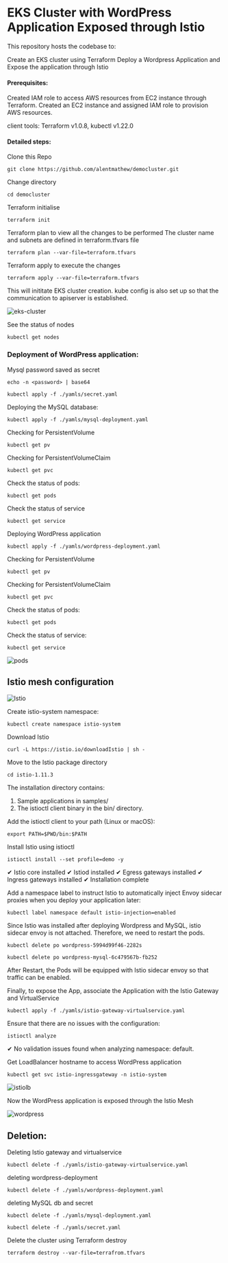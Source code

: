 # EKS Cluster with WordPress Application Exposed through Istio

This repository hosts the codebase to: 

Create an EKS cluster using Terraform
Deploy a Wordpress Application and Expose the application through Istio


#### Prerequisites: 

Created IAM role to access AWS resources from EC2 instance through  Terraform.
Created an EC2 instance and assigned IAM role to provision AWS resources.

client tools: Terraform v1.0.8, kubectl v1.22.0

#### Detailed steps:

Clone this Repo
```
git clone https://github.com/alentmathew/democluster.git 
```
Change directory
```
cd democluster
```

Terraform initialise
```
terraform init 
```

Terraform plan to view all the changes to be performed
The cluster name and subnets are defined in terraform.tfvars file
```
terraform plan --var-file=terraform.tfvars
```

Terraform apply to execute the changes
```
terraform apply --var-file=terraform.tfvars
```
This will inititate EKS cluster creation. kube config is also set up so that the communication to apiserver is established.

![eks-cluster](https://github.com/alentmathew/democluster/blob/main/images/ekscluster.PNG)



See the status of nodes
```
kubectl get nodes
```

### Deployment of WordPress application:

Mysql password saved as secret

```
echo -n <password> | base64
```
```
kubectl apply -f ./yamls/secret.yaml
```

Deploying the MySQL database:
```
kubectl apply -f ./yamls/mysql-deployment.yaml
```

Checking for PersistentVolume
```
kubectl get pv
```

Checking for PersistentVolumeClaim
```
kubectl get pvc
```

Check the status of pods:
```
kubectl get pods
```

Check the status of service
```
kubectl get service
```

Deploying WordPress application
```
kubectl apply -f ./yamls/wordpress-deployment.yaml
```

Checking for PersistentVolume
```
kubectl get pv
```

Checking for PersistentVolumeClaim
```
kubectl get pvc
```
Check the status of pods:
```
kubectl get pods
```

Check the status of service:
```
kubectl get service
```
![pods](https://github.com/alentmathew/democluster/blob/main/images/podnoddeploy.PNG)


## Istio mesh configuration

![Istio](https://istio.io/latest/docs/ops/deployment/architecture/arch.svg)


Create istio-system namespace:

```
kubectl create namespace istio-system
```


Download Istio 
```
curl -L https://istio.io/downloadIstio | sh -
```

Move to the Istio package directory
```
cd istio-1.11.3
```

The installation directory contains:
1. Sample applications in samples/
2. The istioctl client binary in the bin/ directory.

Add the istioctl client to your path (Linux or macOS):
```
export PATH=$PWD/bin:$PATH
```

Install Istio using istioctl
```
istioctl install --set profile=demo -y
```
✔ Istio core installed
✔ Istiod installed
✔ Egress gateways installed
✔ Ingress gateways installed
✔ Installation complete

Add a namespace label to instruct Istio to automatically inject Envoy sidecar proxies when you deploy your application later:
```
kubectl label namespace default istio-injection=enabled
```

Since Istio was installed after deploying Wordpress and MySQL, istio sidecar envoy is not attached. Therefore, we need to restart the pods.
```
kubectl delete po wordpress-5994d99f46-2282s
```
```
kubectl delete po wordpress-mysql-6c479567b-fb252
```

After Restart, the Pods will be equipped with Istio sidecar envoy so that traffic can be enabled.

Finally, to expose the App, associate the Application  with the Istio Gateway and VirtualService
```
kubectl apply -f ./yamls/istio-gateway-virtualservice.yaml
```

Ensure that there are no issues with the configuration:
```
istioctl analyze
```
✔ No validation issues found when analyzing namespace: default.


Get LoadBalancer hostname to access WordPress application 
```
kubectl get svc istio-ingressgateway -n istio-system
```

![istiolb](https://github.com/alentmathew/democluster/blob/main/images/istiolb.PNG)


Now the WordPress application is exposed through the Istio Mesh

![wordpress](https://github.com/alentmathew/democluster/blob/main/images/wp.PNG)


## Deletion:

Deleting Istio gateway and virtualservice
```
kubectl delete -f ./yamls/istio-gateway-virtualservice.yaml
```

deleting wordpress-deployment
```
kubectl delete -f ./yamls/wordpress-deployment.yaml
```

deleting MySQL db and secret

```
kubectl delete -f ./yamls/mysql-deployment.yaml
```
```
kubectl delete -f ./yamls/secret.yaml
```

Delete the cluster using Terraform destroy
```
terraform destroy --var-file=terrafrom.tfvars
```


